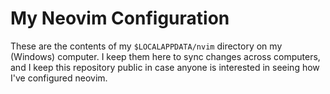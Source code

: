 # My Neovim Configuration

These are the contents of my `$LOCALAPPDATA/nvim` directory on my (Windows) computer. I keep them here to sync changes across computers, and I keep this repository public in case anyone is interested in seeing how I've configured neovim. 
